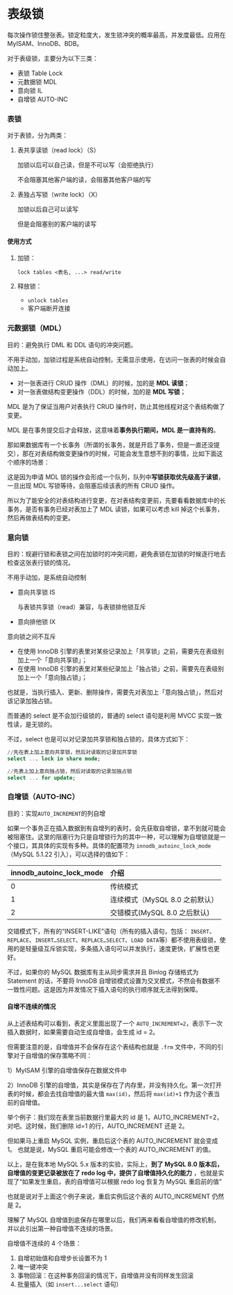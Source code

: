 # 表级锁

每次操作锁住整张表。锁定粒度大，发生锁冲突的概率最高，并发度最低。应用在 MyISAM、InnoDB、BDB。

对于表级锁，主要分为以下三类：

- 表锁 Table Lock
- 元数据锁 MDL
- 意向锁 IL
- 自增锁 AUTO-INC

### 表锁

对于表锁，分为两类：

1. 表共享读锁（read lock）（S）

   加锁以后可以自己读，但是不可以写（会拒绝执行）

   不会阻塞其他客户端的读，会阻塞其他客户端的写

2. 表独占写锁（write lock）（X）

   加锁以后自己可以读写

   但是会阻塞别的客户端的读写

#### 使用方式

1. 加锁：

   `lock tables <表名, ...> read/write`

2. 释放锁：
   - `unlock tables`
   - 客户端断开连接

### 元数据锁（MDL）

目的：避免执行 DML 和 DDL 语句的冲突问题。

不用手动加，加锁过程是系统自动控制，无需显示使用，在访问一张表的时候会自动加上。

- 对一张表进行 CRUD 操作（DML）的时候，加的是 **MDL 读锁**；
- 对一张表做结构变更操作（DDL）的时候，加的是 **MDL 写锁**；

MDL 是为了保证当用户对表执行 CRUD 操作时，防止其他线程对这个表结构做了变更。

MDL 是在事务提交后才会释放，这意味着**事务执行期间，MDL 是一直持有的**。

那如果数据库有一个长事务（所谓的长事务，就是开启了事务，但是一直还没提交），那在对表结构做变更操作的时候，可能会发生意想不到的事情，比如下面这个顺序的场景：

这是因为申请 MDL 锁的操作会形成一个队列，队列中**写锁获取优先级高于读锁**，一旦出现 MDL 写锁等待，会阻塞后续该表的所有 CRUD 操作。

所以为了能安全的对表结构进行变更，在对表结构变更前，先要看看数据库中的长事务，是否有事务已经对表加上了 MDL 读锁，如果可以考虑 kill 掉这个长事务，然后再做表结构的变更。

### 意向锁

目的：规避行锁和表锁之间在加锁时的冲突问题，避免表锁在加锁的时候逐行地去检查这张表行锁的情况。

不用手动加，是系统自动控制

- 意向共享锁 IS

  与表锁共享锁（read）兼容，与表锁排他锁互斥

- 意向排他锁 IX

意向锁之间不互斥

- 在使用 InnoDB 引擎的表里对某些记录加上「共享锁」之前，需要先在表级别加上一个「意向共享锁」；
- 在使用 InnoDB 引擎的表里对某些纪录加上「独占锁」之前，需要先在表级别加上一个「意向独占锁」；

也就是，当执行插入、更新、删除操作，需要先对表加上「意向独占锁」，然后对该记录加独占锁。

而普通的 select 是不会加行级锁的，普通的 select 语句是利用 MVCC 实现一致性读，是无锁的。

不过，select 也是可以对记录加共享锁和独占锁的，具体方式如下：

```sql
//先在表上加上意向共享锁，然后对读取的记录加共享锁
select ... lock in share mode;

//先表上加上意向独占锁，然后对读取的记录加独占锁
select ... for update;
```

### 自增锁（AUTO-INC）

目的：实现`AUTO_INCREMENT`的列自增

如果一个事务正在插入数据到有自增列的表时，会先获取自增锁，拿不到就可能会被阻塞住。这里的阻塞行为只是自增锁行为的其中一种，可以理解为自增锁就是一个接口，其具体的实现有多种。具体的配置项为 `innodb_autoinc_lock_mode` （MySQL 5.1.22 引入），可以选择的值如下：

| innodb_autoinc_lock_mode | 介绍                           |
| :----------------------- | :----------------------------- |
| 0                        | 传统模式                       |
| 1                        | 连续模式（MySQL 8.0 之前默认） |
| 2                        | 交错模式(MySQL 8.0 之后默认)   |

交错模式下，所有的“INSERT-LIKE”语句（所有的插入语句，包括： `INSERT`、`REPLACE`、`INSERT…SELECT`、`REPLACE…SELECT`、`LOAD DATA`等）都不使用表级锁，使用的是轻量级互斥锁实现，多条插入语句可以并发执行，速度更快，扩展性也更好。

不过，如果你的 MySQL 数据库有主从同步需求并且 Binlog 存储格式为 Statement 的话，不要将 InnoDB 自增锁模式设置为交叉模式，不然会有数据不一致性问题。这是因为并发情况下插入语句的执行顺序就无法得到保障。

#### 自增不连续的情况

从上述表结构可以看到，表定义里面出现了一个 `AUTO_INCREMENT=2`，表示下一次插入数据时，如果需要自动生成自增值，会生成 id = 2。

但需要注意的是，自增值并不会保存在这个表结构也就是 `.frm` 文件中，不同的引擎对于自增值的保存策略不同：

1）MyISAM 引擎的自增值保存在数据文件中

2）InnoDB 引擎的自增值，其实是保存在了内存里，并没有持久化。第一次打开表的时候，都会去找自增值的最大值 `max(id)`，然后将 `max(id)+1` 作为这个表当前的自增值。

举个例子：我们现在表里当前数据行里最大的 id 是 1，AUTO_INCREMENT=2，对吧。这时候，我们删除 id=1 的行，AUTO_INCREMENT 还是 2。

但如果马上重启 MySQL 实例，重启后这个表的 AUTO_INCREMENT 就会变成 1。﻿ 也就是说，MySQL 重启可能会修改一个表的 AUTO_INCREMENT 的值。

以上，是在我本地 MySQL 5.x 版本的实验，实际上，**到了 MySQL 8.0 版本后，自增值的变更记录被放在了 redo log 中，提供了自增值持久化的能力** ，也就是实现了“如果发生重启，表的自增值可以根据 redo log 恢复为 MySQL 重启前的值”

也就是说对于上面这个例子来说，重启实例后这个表的 AUTO_INCREMENT 仍然是 2。

理解了 MySQL 自增值到底保存在哪里以后，我们再来看看自增值的修改机制，并以此引出第一种自增值不连续的场景。

自增值不连续的 4 个场景：

1. 自增初始值和自增步长设置不为 1
2. 唯一键冲突
3. 事物回滚：在这种事务回滚的情况下，自增值并没有同样发生回滚
4. 批量插入（如 `insert...select` 语句）
